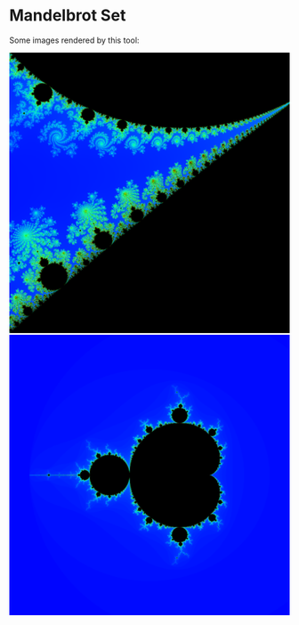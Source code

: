 # Mandelbrot Set
Some images rendered by this tool:

![](imgs/mandelbrot2.png)
![](imgs/mandelbrot.png)
